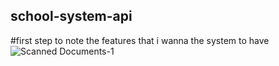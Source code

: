 ## school-system-api
#first step to note the features that i wanna the system to have
![Scanned Documents-1](https://github.com/user-attachments/assets/2f514128-14c3-4832-8575-3572494ff190)


